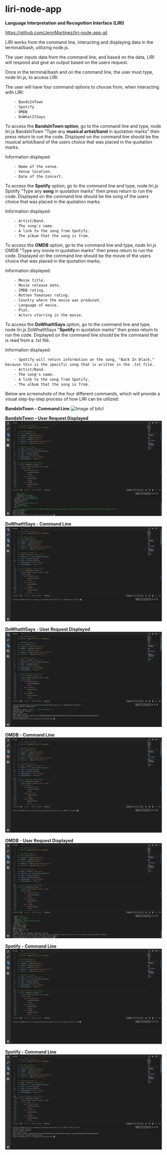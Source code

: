 # liri-node-app
**Language Interpretation and Recognition Interface (LIRI)** 

https://github.com/JennMartinez/liri-node-app.git

LIRI works from the command line, interacting and displaying data in the terminal/bash, utilizing node.js.

The user inputs data from the command line, and based on the data, LIRI will respond and give an output based on the users request.

Once in the terminal/bash and on the command line, the user must type, node liri.js, to access LIRI.

The user will have four command options to choose from, when interacting with LIRI: 

        - BandsInTown 
        - Spotify
        - OMDB
        - DoWhatItSays
        
To access the **BandsInTown option**, go to the command line and type, node liri.js BandsInTown "Type any **musical artist/band** in quotation marks" then press return to run the code. Displayed on the command line should be the musical artist/band of the users choice that was placed in the quotation marks. 

Information displayed:

        - Name of the venue.
        - Venue location.
        - Date of the Concert.

To access the **Spotify** option, go to the command line and type, node liri.js Spotify "Type any **song** in quotation marks" then press return to run the code. Displayed on the command line should be the song of the users choice that was placed in the quotation marks.

Information displayed:

        - Artist/Band.
        - The song's name.
        - A link to the song from Spotify.
        - The album that the song is from.

To access the **OMDB** option, go to the command line and type, node liri.js OMDB "Type any movie in quotation marks" then press return to run the code. Displayed on the command line should be the movie of the users choice that was placed in the quotation marks.

Information displayed:

        - Movie title.
        - Movie release date.
        - IMDB rating.
        - Rotten Tomatoes rating.
        - Country where the movie was produced.
        - Language of movie.
        - Plot.
        - Actors starring in the movie.

To access the **DoWhatItSays** option, go to the command line and type, node liri.js DoWhatItSays "**Spotify** in quotation marks" then press return to run the code. Displayed on the command line should be the command that is read from a .txt file.

Information displayed:

        - Spotify will return information on the song, "Back In Black," because this is the specific song that is written in the .txt file. 
        - Artist/Band.
        - The song's name.
        - A link to the song from Spotify.
        - The album that the song is from.

Below are screenshots of the four different commands, which will provide a visual step-by-step process of how LIRI can be utilized:

**BandsInTown - Command Line**
![Image of bitcl](./bitcl.png)

**BandsInTown - User Request Displayed**
![Image of bitur](assets/images/bitur.png)

**DoWhatItSays - Command Line**
![Image of dwiscl](assets/images/dwiscl.png)

**DoWhatItSays - User Request Displayed**
![Image of dwisur](assets/images/dwisur.png)

**OMDB - Command Line**
![Image of omdbcl](assets/images/omdbcl.png)

**OMDB - User Request Displayed**
![Image of omdbur](assets/images/omdbur.png)

**Spotify - Command Line**
![Image of scl](assets/images/scl.png)

**Spotify - Command Line**
![Image of sur](assets/images/sur.png)
